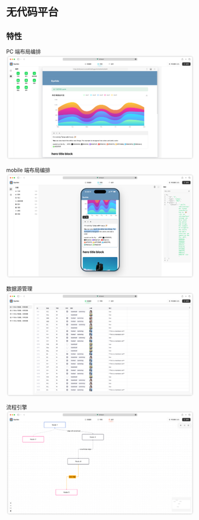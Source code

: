 # 无代码平台

## 特性
PC 端布局编排
<img src="./src/assets/imgs/layout-pc.jpg">

mobile 端布局编排
<img src="./src/assets/imgs/layout-mobile.jpg">

数据源管理
<img src="./src/assets/imgs/dataSource.jpg">

流程引擎
<img src="./src/assets/imgs/flow.jpg">